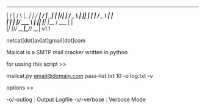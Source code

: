  __  __    _    ___ _     ____    _  _____ 
|  \/  |  / \  |_ _| |   / ___|  / \|_   _|
| |\/| | / _ \  | || |  | |     / _ \ | |  
| |  | |/ ___ \ | || |__| |___ / ___ \| |  
|_|  |_/_/   \_\___|_____\____/_/   \_\_|  v1.1

 
netcat[dot]av[at]gmail[dot]com

Mailcat is a SMTP mail cracker written in python 

for ussing this script >>

mailcat.py email@domain.com pass-list.txt 10 -o log.txt -v

options >> 

-o/-outlog <file> : Output Logfile
-v/-verbose : Verbose Mode



